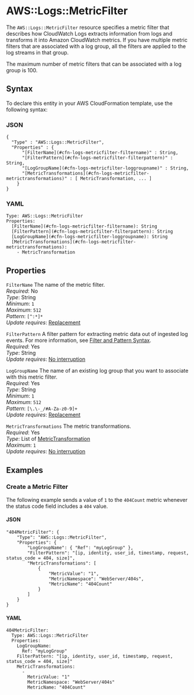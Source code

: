 # AWS::Logs::MetricFilter<a name="aws-resource-logs-metricfilter"></a>

The `AWS::Logs::MetricFilter` resource specifies a metric filter that describes how CloudWatch Logs extracts information from logs and transforms it into Amazon CloudWatch metrics\. If you have multiple metric filters that are associated with a log group, all the filters are applied to the log streams in that group\.

The maximum number of metric filters that can be associated with a log group is 100\.

## Syntax<a name="aws-resource-logs-metricfilter-syntax"></a>

To declare this entity in your AWS CloudFormation template, use the following syntax:

### JSON<a name="aws-resource-logs-metricfilter-syntax.json"></a>

```
{
  "Type" : "AWS::Logs::MetricFilter",
  "Properties" : {
      "[FilterName](#cfn-logs-metricfilter-filtername)" : String,
      "[FilterPattern](#cfn-logs-metricfilter-filterpattern)" : String,
      "[LogGroupName](#cfn-logs-metricfilter-loggroupname)" : String,
      "[MetricTransformations](#cfn-logs-metricfilter-metrictransformations)" : [ MetricTransformation, ... ]
    }
}
```

### YAML<a name="aws-resource-logs-metricfilter-syntax.yaml"></a>

```
Type: AWS::Logs::MetricFilter
Properties:
  [FilterName](#cfn-logs-metricfilter-filtername): String
  [FilterPattern](#cfn-logs-metricfilter-filterpattern): String
  [LogGroupName](#cfn-logs-metricfilter-loggroupname): String
  [MetricTransformations](#cfn-logs-metricfilter-metrictransformations):
    - MetricTransformation
```

## Properties<a name="aws-resource-logs-metricfilter-properties"></a>

`FilterName` <a name="cfn-logs-metricfilter-filtername"></a>
The name of the metric filter\.  
_Required_: No  
_Type_: String  
_Minimum_: `1`  
_Maximum_: `512`  
_Pattern_: `[^:*]*`  
_Update requires_: [Replacement](https://docs.aws.amazon.com/AWSCloudFormation/latest/UserGuide/using-cfn-updating-stacks-update-behaviors.html#update-replacement)

`FilterPattern` <a name="cfn-logs-metricfilter-filterpattern"></a>
A filter pattern for extracting metric data out of ingested log events\. For more information, see [Filter and Pattern Syntax](https://docs.aws.amazon.com/AmazonCloudWatch/latest/logs/FilterAndPatternSyntax.html)\.  
_Required_: Yes  
_Type_: String  
_Update requires_: [No interruption](https://docs.aws.amazon.com/AWSCloudFormation/latest/UserGuide/using-cfn-updating-stacks-update-behaviors.html#update-no-interrupt)

`LogGroupName` <a name="cfn-logs-metricfilter-loggroupname"></a>
The name of an existing log group that you want to associate with this metric filter\.  
_Required_: Yes  
_Type_: String  
_Minimum_: `1`  
_Maximum_: `512`  
_Pattern_: `[\.\-_/#A-Za-z0-9]+`  
_Update requires_: [Replacement](https://docs.aws.amazon.com/AWSCloudFormation/latest/UserGuide/using-cfn-updating-stacks-update-behaviors.html#update-replacement)

`MetricTransformations` <a name="cfn-logs-metricfilter-metrictransformations"></a>
The metric transformations\.  
_Required_: Yes  
_Type_: List of [MetricTransformation](aws-properties-logs-metricfilter-metrictransformation.md)  
_Maximum_: `1`  
_Update requires_: [No interruption](https://docs.aws.amazon.com/AWSCloudFormation/latest/UserGuide/using-cfn-updating-stacks-update-behaviors.html#update-no-interrupt)

## Examples<a name="aws-resource-logs-metricfilter--examples"></a>

### Create a Metric Filter<a name="aws-resource-logs-metricfilter--examples--Create_a_Metric_Filter"></a>

The following example sends a value of `1` to the `404Count` metric whenever the status code field includes a `404` value\.

#### JSON<a name="aws-resource-logs-metricfilter--examples--Create_a_Metric_Filter--json"></a>

```
"404MetricFilter": {
    "Type": "AWS::Logs::MetricFilter",
    "Properties": {
        "LogGroupName": { "Ref": "myLogGroup" },
        "FilterPattern": "[ip, identity, user_id, timestamp, request, status_code = 404, size]",
        "MetricTransformations": [
            {
                "MetricValue": "1",
                "MetricNamespace": "WebServer/404s",
                "MetricName": "404Count"
            }
        ]
    }
}
```

#### YAML<a name="aws-resource-logs-metricfilter--examples--Create_a_Metric_Filter--yaml"></a>

```
404MetricFilter:
  Type: AWS::Logs::MetricFilter
  Properties:
    LogGroupName:
      Ref: "myLogGroup"
    FilterPattern: "[ip, identity, user_id, timestamp, request, status_code = 404, size]"
    MetricTransformations:
      -
        MetricValue: "1"
        MetricNamespace: "WebServer/404s"
        MetricName: "404Count"
```
